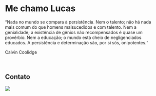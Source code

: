 # Me chamo Lucas 

<div>
  <q>Nada no mundo se compara à persistência. Nem o talento; não há nada mais comum do que homens malsucedidos e com talento. Nem a genialidade; a existência de gênios não recompensados é quase um provérbio. Nem a educação; o mundo está cheio de negligenciados educados. A persistência e determinação são, por si sós, onipotentes.</div></q>

Calvin Coolidge
</div>
<br>

## Contato

<a href="https://www.linkedin.com/in/lucasfelipe-s/" target="_blank"><img src="https://img.shields.io/badge/-LinkedIn-%230077B5?style=for-the-badge&logo=linkedin&logoColor=white" target="_blank"></a> 

